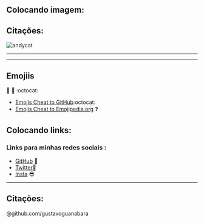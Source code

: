 ## Colocando imagem:
## Citações:

![andycat](https://user-images.githubusercontent.com/65131471/84192161-f95dfe80-aa6f-11ea-8d40-1019358c36f8.jpg)
***

***
## Emojiis
🧛 🖖 :octocat: 

* [Emojis Cheat to GitHub](https://github.com/ikatyang/emoji-cheat-sheet):octocat: 
* [Emojis Cheat to Emojipedia.org](https://emojipedia.org/) ❓

## Colocando links:
### Links para minhas redes sociais :

* [GitHub](https://github.com/duartecgustavo) 🖖
* [Twitter](https://twitter.com/duartecgustav0)🐤 
* [Insta](https://instagram.com/duartecgustavo) 😎 

***
## Citações:
@github.com/gustavoguanabara
